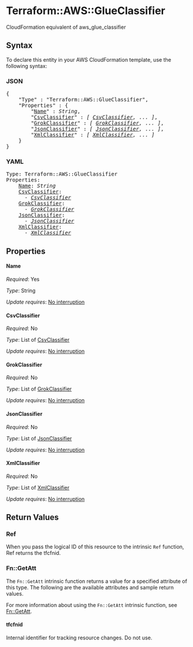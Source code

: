 # Terraform::AWS::GlueClassifier

CloudFormation equivalent of aws_glue_classifier

## Syntax

To declare this entity in your AWS CloudFormation template, use the following syntax:

### JSON

<pre>
{
    "Type" : "Terraform::AWS::GlueClassifier",
    "Properties" : {
        "<a href="#name" title="Name">Name</a>" : <i>String</i>,
        "<a href="#csvclassifier" title="CsvClassifier">CsvClassifier</a>" : <i>[ <a href="csvclassifier.md">CsvClassifier</a>, ... ]</i>,
        "<a href="#grokclassifier" title="GrokClassifier">GrokClassifier</a>" : <i>[ <a href="grokclassifier.md">GrokClassifier</a>, ... ]</i>,
        "<a href="#jsonclassifier" title="JsonClassifier">JsonClassifier</a>" : <i>[ <a href="jsonclassifier.md">JsonClassifier</a>, ... ]</i>,
        "<a href="#xmlclassifier" title="XmlClassifier">XmlClassifier</a>" : <i>[ <a href="xmlclassifier.md">XmlClassifier</a>, ... ]</i>
    }
}
</pre>

### YAML

<pre>
Type: Terraform::AWS::GlueClassifier
Properties:
    <a href="#name" title="Name">Name</a>: <i>String</i>
    <a href="#csvclassifier" title="CsvClassifier">CsvClassifier</a>: <i>
      - <a href="csvclassifier.md">CsvClassifier</a></i>
    <a href="#grokclassifier" title="GrokClassifier">GrokClassifier</a>: <i>
      - <a href="grokclassifier.md">GrokClassifier</a></i>
    <a href="#jsonclassifier" title="JsonClassifier">JsonClassifier</a>: <i>
      - <a href="jsonclassifier.md">JsonClassifier</a></i>
    <a href="#xmlclassifier" title="XmlClassifier">XmlClassifier</a>: <i>
      - <a href="xmlclassifier.md">XmlClassifier</a></i>
</pre>

## Properties

#### Name

_Required_: Yes

_Type_: String

_Update requires_: [No interruption](https://docs.aws.amazon.com/AWSCloudFormation/latest/UserGuide/using-cfn-updating-stacks-update-behaviors.html#update-no-interrupt)

#### CsvClassifier

_Required_: No

_Type_: List of <a href="csvclassifier.md">CsvClassifier</a>

_Update requires_: [No interruption](https://docs.aws.amazon.com/AWSCloudFormation/latest/UserGuide/using-cfn-updating-stacks-update-behaviors.html#update-no-interrupt)

#### GrokClassifier

_Required_: No

_Type_: List of <a href="grokclassifier.md">GrokClassifier</a>

_Update requires_: [No interruption](https://docs.aws.amazon.com/AWSCloudFormation/latest/UserGuide/using-cfn-updating-stacks-update-behaviors.html#update-no-interrupt)

#### JsonClassifier

_Required_: No

_Type_: List of <a href="jsonclassifier.md">JsonClassifier</a>

_Update requires_: [No interruption](https://docs.aws.amazon.com/AWSCloudFormation/latest/UserGuide/using-cfn-updating-stacks-update-behaviors.html#update-no-interrupt)

#### XmlClassifier

_Required_: No

_Type_: List of <a href="xmlclassifier.md">XmlClassifier</a>

_Update requires_: [No interruption](https://docs.aws.amazon.com/AWSCloudFormation/latest/UserGuide/using-cfn-updating-stacks-update-behaviors.html#update-no-interrupt)

## Return Values

### Ref

When you pass the logical ID of this resource to the intrinsic `Ref` function, Ref returns the tfcfnid.

### Fn::GetAtt

The `Fn::GetAtt` intrinsic function returns a value for a specified attribute of this type. The following are the available attributes and sample return values.

For more information about using the `Fn::GetAtt` intrinsic function, see [Fn::GetAtt](https://docs.aws.amazon.com/AWSCloudFormation/latest/UserGuide/intrinsic-function-reference-getatt.html).

#### tfcfnid

Internal identifier for tracking resource changes. Do not use.

